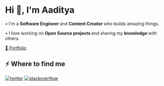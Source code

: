 <h1>Hi 👋, I'm Aaditya</h1>

<p>• I'm a <b> Software Engineer </b> and <b> Content Creator </b> who builds amazing things.</p> 
<p>• I love working on <b> Open Source projects </b> and sharing my <b> knowledge </b> with others.</p>
<p><a href="https://adi-portfoli0.netlify.app/" target="_blank">🔗 Portfolio</a></p>
<h2>⚡️ Where to find me</h2>
<p><a target="_blank" href="https://twitter.com/@Aaditya26082004" style="display: inline-block;"><img src="https://img.shields.io/badge/twitter-x?style=for-the-badge&logo=x&logoColor=white&color=#0f1419" alt="twitter" /></a>
<a target="_blank" href="https://stackoverflow.com/users/20147785" style="display: inline-block;"><img src="https://img.shields.io/badge/stackoverflow-logo?style=for-the-badge&logo=stackoverflow&logoColor=white&color=#cc0000" alt="stackoverflow" /></a></p>

